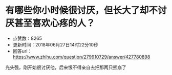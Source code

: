 # 有哪些你小时候很讨厌，但长大了却不讨厌甚至喜欢心疼的人？
- 点赞数：8265
- 更新时间：2018年06月27日14时22分10秒
- 回答url：https://www.zhihu.com/question/279910729/answer/427780898
<body>
 <p data-pid="QGKKTS3E">光头强，刚开始很讨厌他，后来恨不得亲自去把那两只熊崩了</p>
</body>